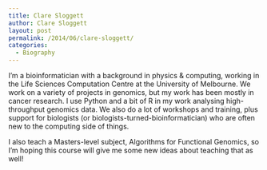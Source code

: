 ```yaml
---
title: Clare Sloggett
author: Clare Sloggett
layout: post
permalink: /2014/06/clare-sloggett/
categories:
  - Biography
---
```

I&#8217;m a bioinformatician with a background in physics & computing, working in the Life Sciences Computation Centre at the University of Melbourne. We work on a variety of projects in genomics, but my work has been mostly in cancer research. I use Python and a bit of R in my work analysing high-throughput genomics data. We also do a lot of workshops and training, plus support for biologists (or biologists-turned-bioinformatician) who are often new to the computing side of things.

I also teach a Masters-level subject, Algorithms for Functional Genomics, so I&#8217;m hoping this course will give me some new ideas about teaching that as well!